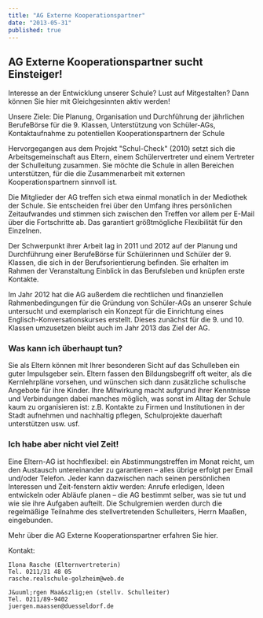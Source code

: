 ```yaml
---
title: "AG Externe Kooperationspartner"
date: "2013-05-31"
published: true
---
```


## AG Externe Kooperationspartner sucht Einsteiger!

Interesse an der Entwicklung unserer Schule? Lust auf Mitgestalten? Dann k&ouml;nnen Sie hier mit Gleichgesinnten aktiv werden! 

Unsere Ziele: Die Planung, Organisation und Durchf&uuml;hrung der j&auml;hrlichen BerufeB&ouml;rse f&uuml;r die 9. Klassen, Unterst&uuml;tzung von Sch&uuml;ler-AGs, Kontaktaufnahme zu potentiellen Kooperationspartnern der Schule

Hervorgegangen aus dem Projekt "Schul-Check" (2010) setzt sich die Arbeitsgemeinschaft aus Eltern, einem Sch&uuml;lervertreter und einem Vertreter der Schulleitung zusammen. Sie m&ouml;chte die Schule in allen Bereichen unterst&uuml;tzen, f&uuml;r die die Zusammenarbeit mit externen Kooperationspartnern sinnvoll ist.

Die Mitglieder der AG treffen sich etwa einmal monatlich in der Mediothek der Schule. Sie entscheiden frei &uuml;ber den Umfang ihres pers&ouml;nlichen Zeitaufwandes und stimmen sich zwischen den Treffen vor allem per E-Mail &uuml;ber die Fortschritte ab. Das garantiert gr&ouml;&szlig;tm&ouml;gliche Flexibilit&auml;t f&uuml;r den Einzelnen.

Der Schwerpunkt ihrer Arbeit lag in 2011 und 2012 auf der Planung und Durchf&uuml;hrung einer BerufeB&ouml;rse f&uuml;r Sch&uuml;lerinnen und Sch&uuml;ler der 9. Klassen, die sich in der Berufsorientierung befinden. Sie erhalten im Rahmen der Veranstaltung Einblick in das Berufsleben und kn&uuml;pfen erste Kontakte.

Im Jahr 2012 hat die AG au&szlig;erdem die rechtlichen und finanziellen Rahmenbedingungen f&uuml;r die Gr&uuml;ndung von Sch&uuml;ler-AGs an unserer Schule untersucht und exemplarisch ein Konzept f&uuml;r die Einrichtung eines Englisch-Konversationskurses erstellt.
Dieses zun&auml;chst f&uuml;r die 9. und 10. Klassen umzusetzen bleibt auch im Jahr 2013 das Ziel der AG.

### Was kann ich &uuml;berhaupt tun?

Sie als Eltern k&ouml;nnen mit Ihrer besonderen Sicht auf das Schulleben ein guter Impulsgeber sein. Eltern fassen den Bildungsbegriff oft weiter, als die Kernlehrpl&auml;ne vorsehen, und w&uuml;nschen sich dann zus&auml;tzliche schulische Angebote f&uuml;r ihre Kinder. Ihre Mitwirkung macht aufgrund ihrer Kenntnisse und Verbindungen dabei manches m&ouml;glich, was sonst im Alltag der Schule kaum zu organisieren ist: z.B. Kontakte zu Firmen und Institutionen in der Stadt aufnehmen und nachhaltig pflegen, Schulprojekte dauerhaft unterst&uuml;tzen usw. usf. 

### Ich habe aber nicht viel Zeit!

Eine Eltern-AG ist hochflexibel: ein Abstimmungstreffen im Monat reicht, um den Austausch untereinander zu garantieren – alles &uuml;brige erfolgt per Email und/oder Telefon. Jeder kann dazwischen nach seinen pers&ouml;nlichen Interessen und Zeit-fenstern aktiv werden: Anrufe erledigen, Ideen entwickeln oder Abl&auml;ufe planen – die AG bestimmt selber, was sie tut und wie sie ihre Aufgaben aufteilt. Die Schulgremien werden durch die regelm&auml;&szlig;ige Teilnahme des stellvertretenden Schulleiters, Herrn Maa&szlig;en, eingebunden. 

Mehr &uuml;ber die AG Externe Kooperationspartner erfahren Sie hier.

Kontakt:

	Ilona Rasche (Elternvertreterin)
	Tel. 0211/31 48 05
	rasche.realschule-golzheim@web.de
	
	J&uuml;rgen Maa&szlig;en (stellv. Schulleiter)
	Tel. 0211/89-9402
	juergen.maassen@duesseldorf.de 
